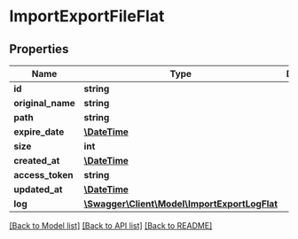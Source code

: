 # ImportExportFileFlat

## Properties
Name | Type | Description | Notes
------------ | ------------- | ------------- | -------------
**id** | **string** |  | [optional] 
**original_name** | **string** |  | 
**path** | **string** |  | 
**expire_date** | [**\DateTime**](\DateTime.md) |  | 
**size** | **int** |  | [optional] 
**created_at** | [**\DateTime**](\DateTime.md) |  | 
**access_token** | **string** |  | 
**updated_at** | [**\DateTime**](\DateTime.md) |  | 
**log** | [**\Swagger\Client\Model\ImportExportLogFlat**](ImportExportLogFlat.md) |  | [optional] 

[[Back to Model list]](../../README.md#documentation-for-models) [[Back to API list]](../../README.md#documentation-for-api-endpoints) [[Back to README]](../../README.md)

